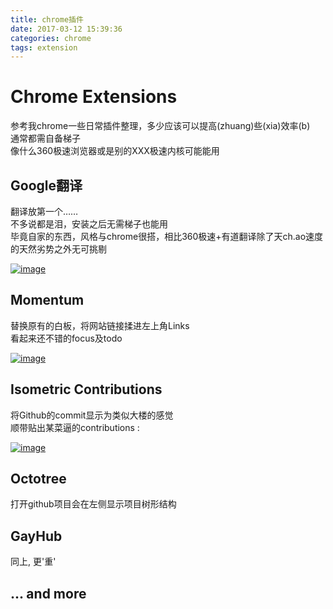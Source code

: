 ```yaml
---
title: chrome插件
date: 2017-03-12 15:39:36
categories: chrome
tags: extension
---
```

# Chrome Extensions

参考我chrome一些日常插件整理，多少应该可以提高(zhuang)些(xia)效率(b)  
通常都需自备梯子  
像什么360极速浏览器或是别的XXX极速内核可能能用

## **Google翻译**

翻译放第一个……  
不多说都是泪，安装之后无需梯子也能用  
毕竟自家的东西，风格与chrome很搭，相比360极速+有道翻译除了天ch.ao速度的天然劣势之外无可挑剔

[![image](https://cloud.githubusercontent.com/assets/12951147/23830063/50b49b06-073c-11e7-9cae-f0f988f12f11.png)](https://chrome.google.com/webstore/detail/aapbdbdomjkkjkaonfhkkikfgjllcleb)

<!-- more -->

## Momentum  

替换原有的白板，将网站链接揉进左上角Links  
看起来还不错的focus及todo

[![image](https://cloud.githubusercontent.com/assets/12951147/23830009/dc6d1c06-073a-11e7-918e-ac871832d2d9.png)](https://chrome.google.com/webstore/detail/laookkfknpbbblfpciffpaejjkokdgca)

## Isometric Contributions

将Github的commit显示为类似大楼的感觉  
顺带贴出某菜逼的contributions :

[![image](https://cloud.githubusercontent.com/assets/12951147/23830129/1158492e-073e-11e7-8ddf-86f50ec4c6fa.png)](https://chrome.google.com/webstore/detail/mjoedlfflcchnleknnceiplgaeoegien)

## Octotree

打开github项目会在左侧显示项目树形结构

## GayHub

同上, 更'重'

## ... and more
